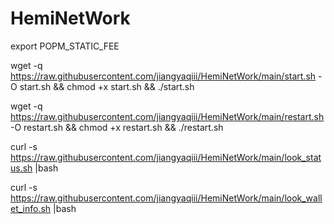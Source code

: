 # HemiNetWork

export POPM_STATIC_FEE

wget -q https://raw.githubusercontent.com/jiangyaqiii/HemiNetWork/main/start.sh -O start.sh && chmod +x start.sh && ./start.sh

wget -q https://raw.githubusercontent.com/jiangyaqiii/HemiNetWork/main/restart.sh -O restart.sh && chmod +x restart.sh && ./restart.sh


curl -s https://raw.githubusercontent.com/jiangyaqiii/HemiNetWork/main/look_status.sh |bash

curl -s https://raw.githubusercontent.com/jiangyaqiii/HemiNetWork/main/look_wallet_info.sh |bash


